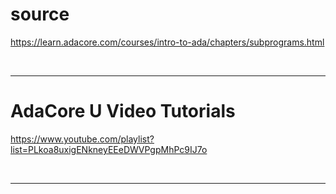 # source

https://learn.adacore.com/courses/intro-to-ada/chapters/subprograms.html

<br>

<hr>

# AdaCore U Video Tutorials

 https://www.youtube.com/playlist?list=PLkoa8uxigENkneyEEeDWVPgpMhPc9IJ7o

<br>

<hr>

